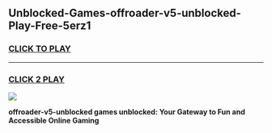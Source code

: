 
## Unblocked-Games-offroader-v5-unblocked-Play-Free-5erz1
<h3>
<a href="https://premium76.site?title=offroader-v5-unblocked&ref=19M">CLICK TO PLAY</a></h3>
<hr>

<h3>
<a href="https://premium76.site?title=offroader-v5-unblocked&ref=19M">CLICK 2 PLAY</a>
  
</h3>

<a href="https://premium76.site?title=offroader-v5-unblocked&ref=19M"><img src="https://clearcache.store/games.png"></a>


**offroader-v5-unblocked games unblocked: Your Gateway to Fun and Accessible Online Gaming**
